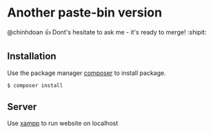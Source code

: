 <!-- @format -->

# Another paste-bin version
@chinhdoan :+1: Dont's hesitate to ask me - it's ready to merge! :shipit:

## Installation

Use the package manager [composer](https://getcomposer.org/) to install package.

```sh
$ composer install
```

## Server

Use [xampp](https://www.apachefriends.org/index.html) to run website on localhost



